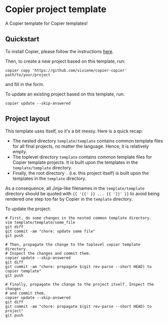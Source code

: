 # Copier project template

A Copier template for Copier templates!

## Quickstart

To install Copier, please follow the instructions [here](https://copier.readthedocs.io/en/stable/#installation).

Then, to create a new project based on this template, run:

```shell
copier copy 'https://github.com/vivienm/copier-copier' path/to/your/project
```

and fill in the form.

To update an existing project based on this template, run:

```shell
copier update --skip-answered
```

## Project layout

This template uses itself, so it's a bit messy. Here is a quick recap:

* The nested directory `template/template` contains common template files for
  all final projects, no matter the language. Hence, it is relatively empty.
* The toplevel directory `template` contains common template files for Copier
  template projects. It is built upon the templates in the `template/template`
  directory.
* Finally, the root directory `.` (i.e. this project itself) is built upon the
  templates in the `template` directory.

As a consequence, all Jinja-like filenames in the `template/template` directory
should be quoted with `{{ '{{' }} ... {{ '}}' }}` to avoid being rendered one
step too far by Copier in the `template` directory.

To update the project:

```shell
# First, do some changes in the nested common template directory.
vim template/template/some_file
git diff
git commit -am "chore: update some file"
git push

# Then, propagate the change to the toplevel copier template directory.
# Inspect the changes and commit them.
copier update --skip-answered
git diff
git commit -am "chore: propagate $(git rev-parse --short HEAD) to copier template"
git push

# Finally, propagate the change to the project itself. Inspect the changes
# and commit them.
copier update --skip-answered
git diff
git commit -am "chore: propagate $(git rev-parse --short HEAD) to project"
git push
```
